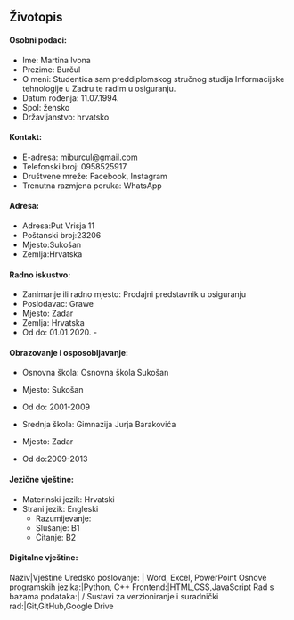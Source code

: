 ## Životopis

#### Osobni podaci:

- Ime: Martina Ivona
- Prezime: Burčul
- O meni: Studentica sam preddiplomskog stručnog studija Informacijske tehnologije u Zadru te radim u osiguranju.
- Datum rođenja: 11.07.1994.
- Spol: žensko
- Državljanstvo: hrvatsko

#### Kontakt:
- E-adresa: miburcul@gmail.com
- Telefonski broj: 0958525917
- Društvene mreže: Facebook, Instagram
- Trenutna razmjena poruka: WhatsApp

#### Adresa:
- Adresa:Put Vrisja 11
- Poštanski broj:23206
- Mjesto:Sukošan
- Zemlja:Hrvatska

#### Radno iskustvo:
- Zanimanje ili radno mjesto: Prodajni predstavnik u osiguranju
- Poslodavac: Grawe
- Mjesto: Zadar
- Zemlja: Hrvatska
- Od do: 01.01.2020. -

#### Obrazovanje i osposobljavanje:
- Osnovna škola: Osnovna škola Sukošan
- Mjesto: Sukošan
- Od do: 2001-2009

- Srednja škola: Gimnazija Jurja Barakovića
- Mjesto: Zadar
- Od do:2009-2013

#### Jezične vještine:
- Materinski jezik: Hrvatski
- Strani jezik: Engleski
  - Razumijevanje:
   - Slušanje: B1
   - Čitanje: B2
   
#### Digitalne vještine:
Naziv|Vještine
Uredsko poslovanje: | Word, Excel, PowerPoint
Osnove programskih jezika:|Python, C++
Frontend:|HTML,CSS,JavaScript
Rad s bazama podataka:| /
Sustavi za verzioniranje i suradnički rad:|Git,GitHub,Google Drive








